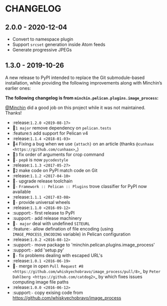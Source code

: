 CHANGELOG
=========

2.0.0 - 2020-12-04
------------------

* Convert to namespace plugin
* Support `srcset` generation inside Atom feeds
* Generate progressive JPEGs

1.3.0 - 2019-10-26
------------------

A new release to PyPI intended to replace the Git submodule-based installation,
while providing the following improvements along with Minchin’s earlier ones:

**The following changelog is from `minchin.pelican.plugins.image_process`:**

[@Minchin](https://github.com/MinchinWeb) did a good job on this project while it was not maintained. Thanks!

- :release:`1.2.0 <2019-08-17>`
- :bug:`1 major` remove dependency on ``pelican.tests``
- :feature:`5` add support for Pelican v4
- :release:`1.1.4 <2018-01-03>`
- :bug:`4` Fixing a bug when we use ``{attach}`` on an article (thanks
  `@cunhaax <https://github.com/cunhaax>`_)
- :bug:`3` fix order of arguments for crop command
- :bug:`-` ``pep8`` is now ``pycodestyle``
- :release:`1.1.3 <2017-05-27>`
- :bug:`2` make code on PyPI match code on Git
- :release:`1.1.2 <2017-04-10>`
- :bug:`-` upgrade release toolchain
- :bug:`-` ``Framework :: Pelican :: Plugins`` trove classifier for PyPI now
  available
- :release:`1.1.1 <2017-03-08>`
- :bug:`-` provide universal wheels
- :release:`1.1.0 <2016-09-12>`
- :support:`-` first release to PyPI
- :support:`-` add release machinery
- :bug:`- major` deal with undefined ``SITEURL``
- :feature:`-` allow defination of file encoding (using
  ``IMAGE_PROCESS_ENCODING`` variable) in Pelican configuration
- :release:`1.0.2 <2016-08-12>`
- :support:`-` move package to 'minchin.pelican.plugins.image_process'
- :support:`-` add 'setup.py'
- :bug:`-` fix problems dealing with escaped URL's
- :release:`1.0.1 <2016-06-19>`
- :bug:`-` merge in open `Pull Request #8
  <https://github.com/whiskyechobravo/image_process/pull/8>`_ by
  `Peter Dahlberg <https://github.com/catdog2>`_ by which fixes issues
  computing image file paths
- :release:`1.0.0 <2016-06-12>`
- :support:`-` copy exising code from
  https://github.com/whiskyechobravo/image_process
